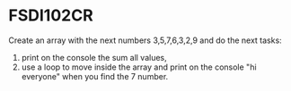 # FSDI102CR
Create an array with the next numbers 3,5,7,6,3,2,9 and do the next tasks:  
1) print on the console the sum all values,  
2) use a loop to move inside the array and print on the console "hi everyone" when you find the 7 number.
